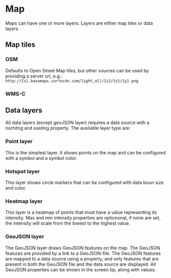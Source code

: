 # Map

Maps can have one or more layers. Layers are either map tiles or data layers.

## Map tiles
### OSM
  Defaults to Open Street Map tiles, but other sources can be used by providing a server url, e.g.: ``http://{s}.basemaps.cartocdn.com/light_all/{z}/{x}/{y}.png``
### WMS-C

## Data layers
All data layers (except geoJSON layer) requires a data source with a norhitng and easting property. The available layer type are:
### Point layer
This is the simplest layer. It shows points on the map and can be configured with a symbol and a symbol color.
### Hotspot layer
This layer shows circle markers that can be configured with data boun size and color.
### Heatmap layer
This layer is a heatmap of points that must have a value representing its intensity. Max and min intensity properties are optiononal, if none are set, the intensity will scale from the lowest to the highest value.
### GeoJSON layer
The GeoJSON layer draws GeoJSON features on the map. The GeoJSON features are provided by a link to a GeoJSON-file. The GeoJSON features are mapped to a data source using a property, and only features that are present in both the GeoJSON file and the data source are displayed. All GeoJSON properties can be shown in the screen tip, along with values.
